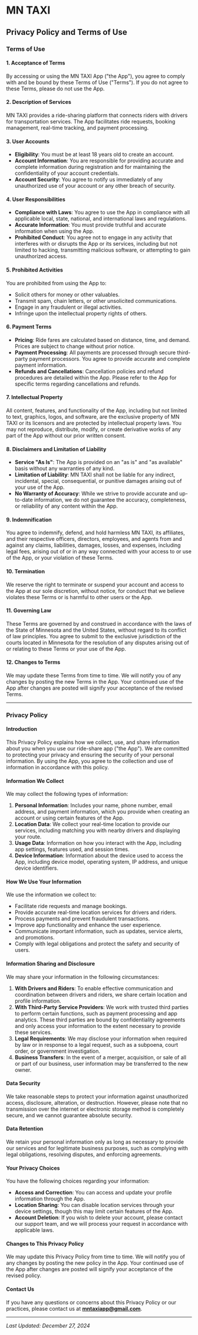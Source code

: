 # MN TAXI



## Privacy Policy and Terms of Use


### Terms of Use
 
#### 1. Acceptance of Terms
By accessing or using the MN TAXI App ("the App"), you agree to comply with and be bound by these Terms of Use ("Terms"). If you do not agree to these Terms, please do not use the App.

#### 2. Description of Services
MN TAXI provides a ride-sharing platform that connects riders with drivers for transportation services. The App facilitates ride requests, booking management, real-time tracking, and payment processing.

#### 3. User Accounts
- **Eligibility**: You must be at least 18 years old to create an account.
- **Account Information**: You are responsible for providing accurate and complete information during registration and for maintaining the confidentiality of your account credentials.
- **Account Security**: You agree to notify us immediately of any unauthorized use of your account or any other breach of security.

#### 4. User Responsibilities
- **Compliance with Laws**: You agree to use the App in compliance with all applicable local, state, national, and international laws and regulations.
- **Accurate Information**: You must provide truthful and accurate information when using the App.
- **Prohibited Conduct**: You agree not to engage in any activity that interferes with or disrupts the App or its services, including but not limited to hacking, transmitting malicious software, or attempting to gain unauthorized access.

#### 5. Prohibited Activities
You are prohibited from using the App to:
- Solicit others for money or other valuables.
- Transmit spam, chain letters, or other unsolicited communications.
- Engage in any fraudulent or illegal activities.
- Infringe upon the intellectual property rights of others.

#### 6. Payment Terms
- **Pricing**: Ride fares are calculated based on distance, time, and demand. Prices are subject to change without prior notice.
- **Payment Processing**: All payments are processed through secure third-party payment processors. You agree to provide accurate and complete payment information.
- **Refunds and Cancellations**: Cancellation policies and refund procedures are detailed within the App. Please refer to the App for specific terms regarding cancellations and refunds.

#### 7. Intellectual Property
All content, features, and functionality of the App, including but not limited to text, graphics, logos, and software, are the exclusive property of MN TAXI or its licensors and are protected by intellectual property laws. You may not reproduce, distribute, modify, or create derivative works of any part of the App without our prior written consent.

#### 8. Disclaimers and Limitation of Liability
- **Service "As Is"**: The App is provided on an "as is" and "as available" basis without any warranties of any kind.
- **Limitation of Liability**: MN TAXI shall not be liable for any indirect, incidental, special, consequential, or punitive damages arising out of your use of the App.
- **No Warranty of Accuracy**: While we strive to provide accurate and up-to-date information, we do not guarantee the accuracy, completeness, or reliability of any content within the App.

#### 9. Indemnification
You agree to indemnify, defend, and hold harmless MN TAXI, its affiliates, and their respective officers, directors, employees, and agents from and against any claims, liabilities, damages, losses, and expenses, including legal fees, arising out of or in any way connected with your access to or use of the App, or your violation of these Terms.

#### 10. Termination
We reserve the right to terminate or suspend your account and access to the App at our sole discretion, without notice, for conduct that we believe violates these Terms or is harmful to other users or the App.

#### 11. Governing Law
These Terms are governed by and construed in accordance with the laws of the State of Minnesota and the United States, without regard to its conflict of law principles. You agree to submit to the exclusive jurisdiction of the courts located in Minnesota for the resolution of any disputes arising out of or relating to these Terms or your use of the App.

#### 12. Changes to Terms
We may update these Terms from time to time. We will notify you of any changes by posting the new Terms in the App. Your continued use of the App after changes are posted will signify your acceptance of the revised Terms.


---

### Privacy Policy

#### Introduction
This Privacy Policy explains how we collect, use, and share information about you when you use our ride-share app ("the App"). We are committed to protecting your privacy and ensuring the security of your personal information. By using the App, you agree to the collection and use of information in accordance with this policy.

#### Information We Collect
We may collect the following types of information:
1. **Personal Information**: Includes your name, phone number, email address, and payment information, which you provide when creating an account or using certain features of the App.
2. **Location Data**: We collect your real-time location to provide our services, including matching you with nearby drivers and displaying your route.
3. **Usage Data**: Information on how you interact with the App, including app settings, features used, and session times.
4. **Device Information**: Information about the device used to access the App, including device model, operating system, IP address, and unique device identifiers.

#### How We Use Your Information
We use the information we collect to:
- Facilitate ride requests and manage bookings.
- Provide accurate real-time location services for drivers and riders.
- Process payments and prevent fraudulent transactions.
- Improve app functionality and enhance the user experience.
- Communicate important information, such as updates, service alerts, and promotions.
- Comply with legal obligations and protect the safety and security of users.

#### Information Sharing and Disclosure
We may share your information in the following circumstances:
1. **With Drivers and Riders**: To enable effective communication and coordination between drivers and riders, we share certain location and profile information.
2. **With Third-Party Service Providers**: We work with trusted third parties to perform certain functions, such as payment processing and app analytics. These third parties are bound by confidentiality agreements and only access your information to the extent necessary to provide these services.
3. **Legal Requirements**: We may disclose your information when required by law or in response to a legal request, such as a subpoena, court order, or government investigation.
4. **Business Transfers**: In the event of a merger, acquisition, or sale of all or part of our business, user information may be transferred to the new owner.

#### Data Security
We take reasonable steps to protect your information against unauthorized access, disclosure, alteration, or destruction. However, please note that no transmission over the internet or electronic storage method is completely secure, and we cannot guarantee absolute security.

#### Data Retention
We retain your personal information only as long as necessary to provide our services and for legitimate business purposes, such as complying with legal obligations, resolving disputes, and enforcing agreements.

#### Your Privacy Choices
You have the following choices regarding your information:
- **Access and Correction**: You can access and update your profile information through the App.
- **Location Sharing**: You can disable location services through your device settings, though this may limit certain features of the App.
- **Account Deletion**: If you wish to delete your account, please contact our support team, and we will process your request in accordance with applicable laws.

#### Changes to This Privacy Policy
We may update this Privacy Policy from time to time. We will notify you of any changes by posting the new policy in the App. Your continued use of the App after changes are posted will signify your acceptance of the revised policy.

#### Contact Us
If you have any questions or concerns about this Privacy Policy or our practices, please contact us at **mntaxiapp@gmail.com**.

---



*Last Updated: December 27, 2024*
